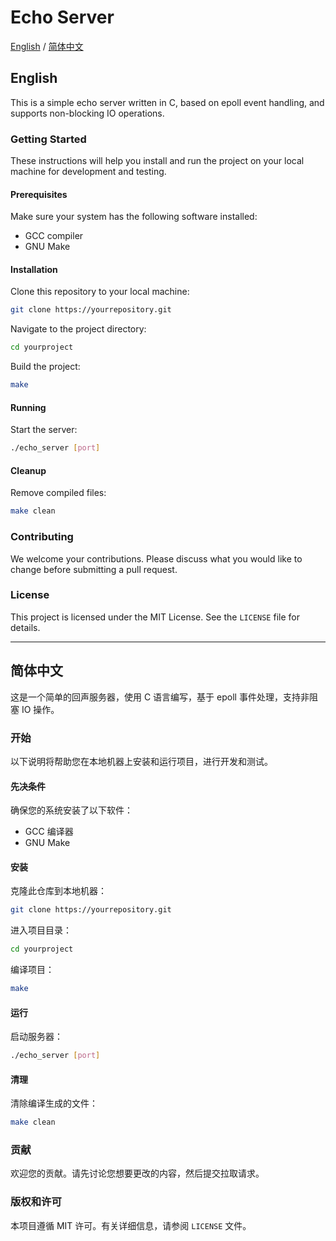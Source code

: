 # Echo Server

[English](#english) / [简体中文](#简体中文)

## English

This is a simple echo server written in C, based on epoll event handling, and supports non-blocking IO operations.

### Getting Started

These instructions will help you install and run the project on your local machine for development and testing.

#### Prerequisites

Make sure your system has the following software installed:

- GCC compiler
- GNU Make

#### Installation

Clone this repository to your local machine:

```bash
git clone https://yourrepository.git
```

Navigate to the project directory:

```bash
cd yourproject
```

Build the project:

```bash
make
```

#### Running

Start the server:

```bash
./echo_server [port]
```

#### Cleanup

Remove compiled files:

```bash
make clean
```

### Contributing

We welcome your contributions. Please discuss what you would like to change before submitting a pull request.

### License

This project is licensed under the MIT License. See the `LICENSE` file for details.

---

## 简体中文

这是一个简单的回声服务器，使用 C 语言编写，基于 epoll 事件处理，支持非阻塞 IO 操作。

### 开始

以下说明将帮助您在本地机器上安装和运行项目，进行开发和测试。

#### 先决条件

确保您的系统安装了以下软件：

- GCC 编译器
- GNU Make

#### 安装

克隆此仓库到本地机器：

```bash
git clone https://yourrepository.git
```

进入项目目录：

```bash
cd yourproject
```

编译项目：

```bash
make
```

#### 运行

启动服务器：

```bash
./echo_server [port]
```

#### 清理

清除编译生成的文件：

```bash
make clean
```

### 贡献

欢迎您的贡献。请先讨论您想要更改的内容，然后提交拉取请求。

### 版权和许可

本项目遵循 MIT 许可。有关详细信息，请参阅 `LICENSE` 文件。

